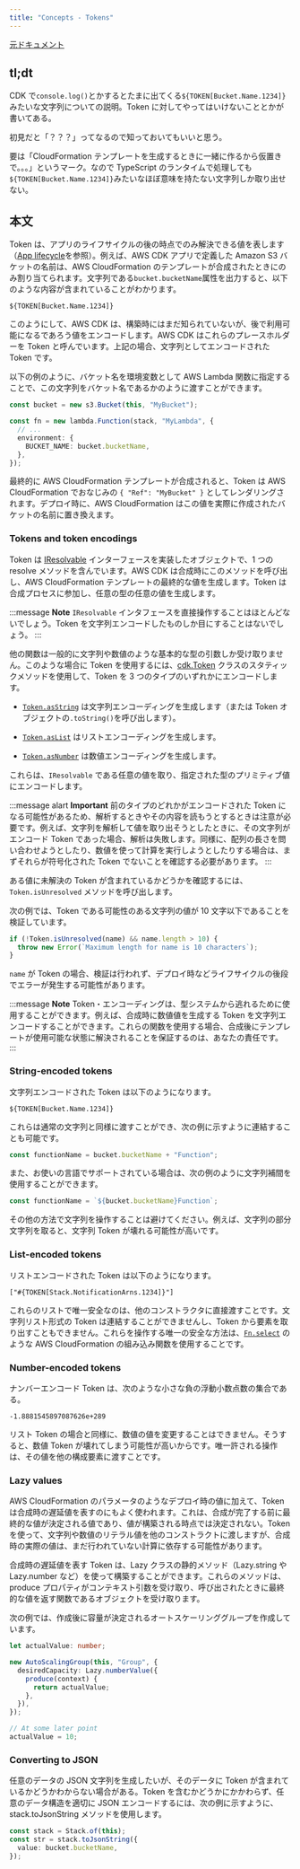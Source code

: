 ```yaml
---
title: "Concepts - Tokens"
---
```


[元ドキュメント](https://docs.aws.amazon.com/cdk/v2/guide/tokens.html)

## tl;dt

CDK で`console.log()`とかするとたまに出てくる`${TOKEN[Bucket.Name.1234]}`みたいな文字列についての説明。Token に対してやってはいけないこととかが書いてある。

初見だと「？？？」ってなるので知っておいてもいいと思う。

要は「CloudFormation テンプレートを生成するときに一緒に作るから仮置きで。。。」というマーク。なので TypeScript のランタイムで処理しても`${TOKEN[Bucket.Name.1234]}`みたいなほぼ意味を持たない文字列しか取り出せない。

## 本文

Token は、アプリのライフサイクルの後の時点でのみ解決できる値を表します（[App lifecycle](./03-concepts-apps#App_lifecycle)を参照）。例えば、AWS CDK アプリで定義した Amazon S3 バケットの名前は、AWS CloudFormation のテンプレートが合成されたときにのみ割り当てられます。文字列である`bucket.bucketName`属性を出力すると、以下のような内容が含まれていることがわかります。

```
${TOKEN[Bucket.Name.1234]}
```

このようにして、AWS CDK は、構築時にはまだ知られていないが、後で利用可能になるであろう値をエンコードします。AWS CDK はこれらのプレースホルダーを Token と呼んでいます。上記の場合、文字列としてエンコードされた Token です。

以下の例のように、バケット名を環境変数として AWS Lambda 関数に指定することで、この文字列をバケット名であるかのように渡すことができます。

```ts
const bucket = new s3.Bucket(this, "MyBucket");

const fn = new lambda.Function(stack, "MyLambda", {
  // ...
  environment: {
    BUCKET_NAME: bucket.bucketName,
  },
});
```

最終的に AWS CloudFormation テンプレートが合成されると、Token は AWS CloudFormation でおなじみの `{ "Ref": "MyBucket" }` としてレンダリングされます。デプロイ時に、AWS CloudFormation はこの値を実際に作成されたバケットの名前に置き換えます。

### Tokens and token encodings

Token は [IResolvable](https://docs.aws.amazon.com/cdk/api/v2/docs/aws-cdk-lib.IResolvable.html) インターフェースを実装したオブジェクトで、1 つの resolve メソッドを含んでいます。AWS CDK は合成時にこのメソッドを呼び出し、AWS CloudFormation テンプレートの最終的な値を生成します。Token は合成プロセスに参加し、任意の型の任意の値を生成します。

:::message
**Note**
`IResolvable` インタフェースを直接操作することはほとんどないでしょう。Token を文字列エンコードしたものしか目にすることはないでしょう。
:::

他の関数は一般的に文字列や数値のような基本的な型の引数しか受け取りません。このような場合に Token を使用するには、[cdk.Token](https://docs.aws.amazon.com/cdk/api/v2/docs/aws-cdk-lib.Token.html) クラスのスタティックメソッドを使用して、Token を 3 つのタイプのいずれかにエンコードします。

- [`Token.asString`](https://docs.aws.amazon.com/cdk/api/v2/docs/aws-cdk-lib.Token.html#static-aswbrstringvalue-options) は文字列エンコーディングを生成します（または Token オブジェクトの`.toString()`を呼び出します）。

- [`Token.asList`](https://docs.aws.amazon.com/cdk/api/v2/docs/aws-cdk-lib.Token.html#static-aswbrlistvalue-options) はリストエンコーディングを生成します。

- [`Token.asNumber`](https://docs.aws.amazon.com/cdk/api/v2/docs/aws-cdk-lib.Token.html#static-aswbrnumbervalue) は数値エンコーディングを生成します。

これらは、`IResolvable` である任意の値を取り、指定された型のプリミティブ値にエンコードします。

:::message alart
**Important**
前のタイプのどれかがエンコードされた Token になる可能性があるため、解析するときやその内容を読もうとするときは注意が必要です。例えば、文字列を解析して値を取り出そうとしたときに、その文字列がエンコード Token であった場合、解析は失敗します。同様に、配列の長さを問い合わせようとしたり、数値を使って計算を実行しようとしたりする場合は、まずそれらが符号化された Token でないことを確認する必要があります。
:::

ある値に未解決の Token が含まれているかどうかを確認するには、`Token.isUnresolved` メソッドを呼び出します。

次の例では、Token である可能性のある文字列の値が 10 文字以下であることを検証しています。

```ts
if (!Token.isUnresolved(name) && name.length > 10) {
  throw new Error(`Maximum length for name is 10 characters`);
}
```

`name` が Token の場合、検証は行われず、デプロイ時などライフサイクルの後段でエラーが発生する可能性があります。

:::message
**Note**
Token・エンコーディングは、型システムから逃れるために使用することができます。例えば、合成時に数値値を生成する Token を文字列エンコードすることができます。これらの関数を使用する場合、合成後にテンプレートが使用可能な状態に解決されることを保証するのは、あなたの責任です。
:::

### String-encoded tokens

文字列エンコードされた Token は以下のようになります。

```
${TOKEN[Bucket.Name.1234]}
```

これらは通常の文字列と同様に渡すことができ、次の例に示すように連結することも可能です。

```ts
const functionName = bucket.bucketName + "Function";
```

また、お使いの言語でサポートされている場合は、次の例のように文字列補間を使用することができます。

```ts
const functionName = `${bucket.bucketName}Function`;
```

その他の方法で文字列を操作することは避けてください。例えば、文字列の部分文字列を取ると、文字列 Token が壊れる可能性が高いです。

### List-encoded tokens

リストエンコードされた Token は以下のようになります。

```
["#{TOKEN[Stack.NotificationArns.1234]}"]
```

これらのリストで唯一安全なのは、他のコンストラクタに直接渡すことです。文字列リスト形式の Token は連結することができませんし、Token から要素を取り出すこともできません。これらを操作する唯一の安全な方法は、[`Fn.select`](https://docs.aws.amazon.com/AWSCloudFormation/latest/UserGuide/intrinsic-function-reference-select.html) のような AWS CloudFormation の組み込み関数を使用することです。

### Number-encoded tokens

ナンバーエンコード Token は、次のような小さな負の浮動小数点数の集合である。

```
-1.8881545897087626e+289
```

リスト Token の場合と同様に、数値の値を変更することはできません。そうすると、数値 Token が壊れてしまう可能性が高いからです。唯一許される操作は、その値を他の構成要素に渡すことです。

### Lazy values

AWS CloudFormation のパラメータのようなデプロイ時の値に加えて、Token は合成時の遅延値を表すのにもよく使われます。これは、合成が完了する前に最終的な値が決定される値であり、値が構築される時点では決定されない。Token を使って、文字列や数値のリテラル値を他のコンストラクトに渡しますが、合成時の実際の値は、まだ行われていない計算に依存する可能性があります。

合成時の遅延値を表す Token は、Lazy クラスの静的メソッド（Lazy.string や Lazy.number など）を使って構築することができます。これらのメソッドは、produce プロパティがコンテキスト引数を受け取り、呼び出されたときに最終的な値を返す関数であるオブジェクトを受け取ります。

次の例では、作成後に容量が決定されるオートスケーリンググループを作成しています。

```ts
let actualValue: number;

new AutoScalingGroup(this, "Group", {
  desiredCapacity: Lazy.numberValue({
    produce(context) {
      return actualValue;
    },
  }),
});

// At some later point
actualValue = 10;
```

### Converting to JSON

任意のデータの JSON 文字列を生成したいが、そのデータに Token が含まれているかどうかわからない場合がある。Token を含むかどうかにかかわらず、任意のデータ構造を適切に JSON エンコードするには、次の例に示すように、stack.toJsonString メソッドを使用します。

```ts
const stack = Stack.of(this);
const str = stack.toJsonString({
  value: bucket.bucketName,
});
```

